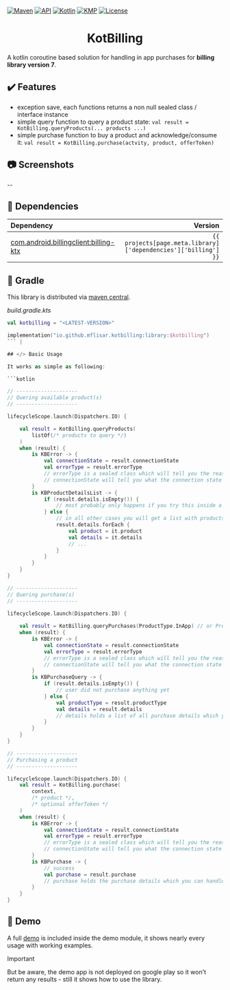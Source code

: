 [![Maven](https://img.shields.io/maven-central/v/io.github.mflisar.kotbilling/core?style=for-the-badge&color=blue)](https://central.sonatype.com/namespace/io.github.mflisar.kotbilling)
[![API](https://img.shields.io/badge/api-21%2B-brightgreen.svg?style=for-the-badge)](https://android-arsenal.com/api?level=21)
[![Kotlin](https://img.shields.io/github/languages/top/mflisar/kotbilling.svg?style=for-the-badge&color=blueviolet)](https://kotlinlang.org/)
[![KMP](https://img.shields.io/badge/Kotlin_Multiplatform-blue?style=for-the-badge&label=Kotlin)](https://kotlinlang.org/docs/multiplatform.html)
[![License](https://img.shields.io/github/license/MFlisar/KotBilling?style=for-the-badge)](LICENSE)

<h1 align="center">KotBilling</h1>

A kotlin coroutine based solution for handling in app purchases for **billing library version 7**.

## :heavy_check_mark: Features

* exception save, each functions returns a non null sealed class / interface instance
* simple query function to query a product state: `val result = KotBilling.queryProducts(... products ...)`
* simple purchase function to buy a product and acknowledge/consume it: `val result = KotBilling.purchase(actvity, product, offerToken)`

## :camera: Screenshots

--

## :link: Dependencies

| Dependency                                                                                                                    |                                                        Version |
|:------------------------------------------------------------------------------------------------------------------------------|---------------------------------------------------------------:|
| [com.android.billingclient:billing-ktx](https://mvnrepository.com/artifact/com.android.billingclient/billing-ktx?repo=google) | `{{ projects[page.meta.library]['dependencies']['billing'] }}` |

## :elephant: Gradle

This library is distributed via [maven central](https://central.sonatype.com/).

*build.gradle.kts*

```kts
val kotbilling = "<LATEST-VERSION>"

implementation("io.github.mflisar.kotbilling:library:$kotbilling")
``` |

## </> Basic Usage

It works as simple as following:

```kotlin

// --------------------
// Quering available product(s)
// --------------------

lifecycleScope.launch(Dispatchers.IO) {

    val result = KotBilling.queryProducts(
        listOf(/* products to query */)
    )
    when (result) {
        is KBError -> {
            val connectionState = result.connectionState
            val errorType = result.errorType
            // errorType is a sealed class which will tell you the reason and type for the error (connection error, purchase error, acknowledge error, ...)
            // connectionState will tell you what the connection state was
        }
        is KBProductDetailsList -> {
            if (result.details.isEmpty()) {
                // most probably only happens if you try this inside a debug app or an app that's not released on the playstore yet
            } else {
                // in all other cases you will get a list with products and all their details (same size as the queried products) which you can handle here
                result.details.forEach {
                    val product = it.product
                    val details = it.details
                    // ... 
                }
            }
        }
    }
}

// --------------------
// Quering purchase(s)
// --------------------

lifecycleScope.launch(Dispatchers.IO) {
    
    val result = KotBilling.queryPurchases(ProductType.InApp) // or ProductType.Subscription
    when (result) {
        is KBError -> {
            val connectionState = result.connectionState
            val errorType = result.errorType
            // errorType is a sealed class which will tell you the reason and type for the error (connection error, purchase error, acknowledge error, ...)
            // connectionState will tell you what the connection state was
        }
        is KBPurchaseQuery -> {
            if (result.details.isEmpty()) {
                // user did not purchase anything yet
            } else {
                val productType = result.productType
                val details = result.details
                // details holds a list of all purchase details which you can handle here
            }
        }
    }
}

// --------------------
// Purchasing a product
// --------------------

lifecycleScope.launch(Dispatchers.IO) {
    val result = KotBilling.purchase(
        context,
        /* product */,
        /* optional offerToken */
    )
    when (result) {
        is KBError -> {
            val connectionState = result.connectionState
            val errorType = result.errorType
            // errorType is a sealed class which will tell you the reason and type for the error (connection error, purchase error, acknowledge error, ...)
            // connectionState will tell you what the connection state was
        }
        is KBPurchase -> {
            // success
            val purchase = result.purchase
            // purchase holds the purchase details which you can handle here
        }
    }
}

```

## :tada: Demo

A full [demo](demo) is included inside the demo module, it shows nearly every usage with working examples.

> [!IMPORTANT]
> But be aware, the demo app is not deployed on google play so it won't return any results - still it shows how to use the library.